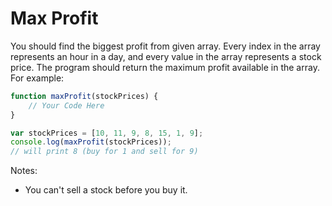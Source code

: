 # Max Profit
You should find the biggest profit from given array.
Every index in the array represents an hour in a day, and every value in the array represents a stock price. 
The program should return the maximum profit available in the array.
For example:
```javascript
function maxProfit(stockPrices) {
    // Your Code Here
}

var stockPrices = [10, 11, 9, 8, 15, 1, 9];
console.log(maxProfit(stockPrices)); 
// will print 8 (buy for 1 and sell for 9)
```

Notes:
- You can't sell a stock before you buy it. 
